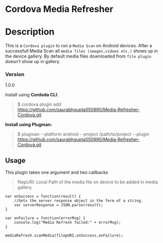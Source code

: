 # Cordova Media Refresher 

# Description

This is a `Cordova plugin` to run a `Media Scan` on Android devices. After a successfull Media Scan all `media files (images,vidoes etc.)` shows up in the device gallery. By default media files downloaded from `file plugin` doesn't show up in gallery. 

### Version
1.0.0

Install using **Cordoda CLI**:

  

>  $  cordova plugin add https://github.com/saurabhgupta050890/Media-Refresher-Cordova.git

   
 **Install using Plugman:** 
 
   

> $ plugman --platform android --project /path/to/project --plugin https://github.com/saurabhgupta050890/Media-Refresher-Cordova.git


## Usage ##

This plugin takes one argument and two callbacks 
    
    

> filepURI: Local Path of the media file on device to be added in media gallery.

    var onSuccess = function(result) {
        //Gets the server response object in the form of a string.
        var serverResponse = JSON.parse(result);
    }
    
    var onFailure = function(errorMsg) {
        console.log("Media Refresh failed:" + errorMsg);
    }
    
    mediaRefresh.scanMedia(filepURI,onSuccess,onFailure);
    
    



